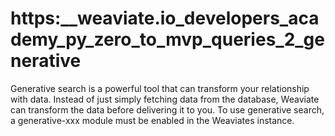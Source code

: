 # https:\_\_weaviate.io_developers_academy_py_zero_to_mvp_queries_2_generative

Generative search is a powerful tool that can transform your relationship with data. Instead of just simply fetching data from the database, Weaviate can transform the data before delivering it to you. To use generative search, a generative-xxx module must be enabled in the Weaviates instance.
